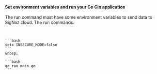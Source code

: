 **Set environment variables and run your Go Gin application**<br></br>
   The run command must have some environment variables to send data to SigNoz cloud. The run commands:
   
   &nbsp;
    
    ```bash
    setx INSECURE_MODE=false
    ```
    &nbsp;

    ```bash
    go run main.go
    ```